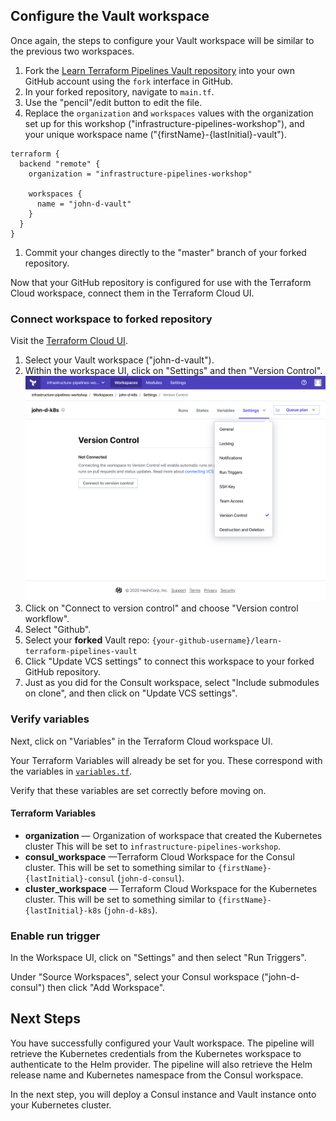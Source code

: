 ## Configure the Vault workspace

Once again, the steps to configure your Vault workspace will be similar to the
previous two workspaces.

1. Fork the [Learn Terraform Pipelines Vault
   repository](https://github.com/hashicorp/learn-terraform-pipelines-vault)
   into your own GitHub account using the `fork` interface in GitHub.
1. In your forked repository, navigate to `main.tf`.
1. Use the "pencil"/edit button to edit the file.
1. Replace the `organization` and `workspaces` values with the organization set
   up for this workshop ("infrastructure-pipelines-workshop"), and your unique
   workspace name ("{firstName}-{lastInitial}-vault").
```
terraform {
  backend "remote" {
    organization = "infrastructure-pipelines-workshop"

    workspaces {
      name = "john-d-vault"
    }
  }
}
```
1. Commit your changes directly to the "master" branch of your forked
  repository.

Now that your GitHub repository is configured for use with the Terraform Cloud
workspace, connect them in the Terraform Cloud UI.

### Connect workspace to forked repository

Visit the [Terraform Cloud
UI](https://app.terraform.io/app/infrastructure-pipelines-workshop).

1. Select your Vault workspace ("john-d-vault").
1. Within the workspace UI, click on "Settings" and then "Version Control".
  ![Click on "Settings" then "Version Control" to access workspace version control](./assets/configure-vcs.png)
1. Click on "Connect to version control" and choose "Version control
   workflow".
1. Select "Github".
1. Select your **forked** Vault repo:
  `{your-github-username}/learn-terraform-pipelines-vault`
1. Click "Update VCS settings" to connect this workspace to your forked GitHub
   repository.
1. Just as you did for the Consult workspace, select "Include submodules on
   clone", and then click on "Update VCS settings". 

### Verify variables

Next, click on "Variables" in the Terraform Cloud workspace UI.

Your Terraform Variables will already be set for you. These correspond with the
variables in
[`variables.tf`](https://github.com/hashicorp/learn-terraform-pipelines-vault/blob/master/variables.tf).

Verify that these variables are set correctly before moving on.

#### Terraform Variables

- **organization** — Organization of workspace that created the Kubernetes cluster
  This will be set to `infrastructure-pipelines-workshop`.
- **consul_workspace** —Terraform Cloud Workspace for the Consul cluster. 
  This will be set to something similar to `{firstName}-{lastInitial}-consul` (`john-d-consul`).
- **cluster_workspace** — Terraform Cloud Workspace for the Kubernetes cluster.
  This will be set to something similar to `{firstName}-{lastInitial}-k8s` (`john-d-k8s`).

### Enable run trigger

In the Workspace UI, click on "Settings" and then select "Run Triggers".

Under "Source Workspaces", select your Consul workspace ("john-d-consul") then
click "Add Workspace".

## Next Steps

You have successfully configured your Vault workspace. The pipeline will
retrieve the Kubernetes credentials from the Kubernetes workspace to
authenticate to the Helm provider. The pipeline will also retrieve the Helm
release name and Kubernetes namespace from the Consul workspace.

In the next step, you will deploy a Consul instance and Vault instance onto your
Kubernetes cluster.
